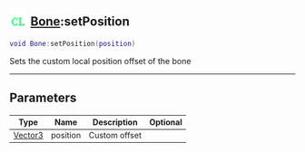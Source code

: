 ## <img src="../../.gitbook/assets/client.png" width="32" height="32" /> [Bone](../bone/README.md):setPosition

```lua
void Bone:setPosition(position)
```

Sets the custom local position offset of the bone

-----------------
## Parameters

| Type   | Name | Description | Optional |
| ------ | ---- | ----------- | -------: |
| [Vector3](../vector3/README.md) | position | Custom offset |  |
